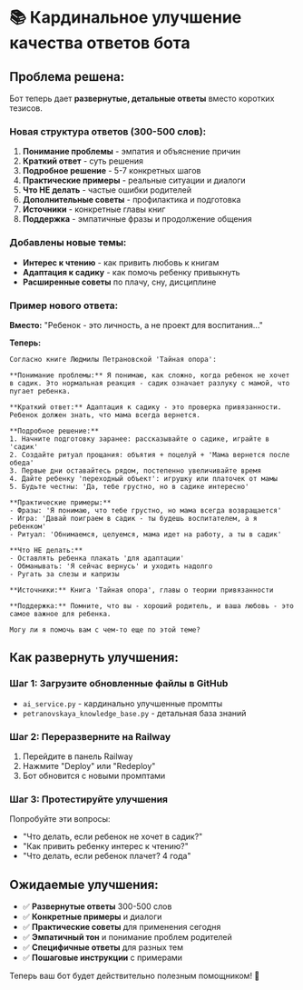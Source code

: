 # 📚 Кардинальное улучшение качества ответов бота

## **Проблема решена:**

Бот теперь дает **развернутые, детальные ответы** вместо коротких тезисов.

### **Новая структура ответов (300-500 слов):**

1. **Понимание проблемы** - эмпатия и объяснение причин
2. **Краткий ответ** - суть решения
3. **Подробное решение** - 5-7 конкретных шагов
4. **Практические примеры** - реальные ситуации и диалоги
5. **Что НЕ делать** - частые ошибки родителей
6. **Дополнительные советы** - профилактика и подготовка
7. **Источники** - конкретные главы книг
8. **Поддержка** - эмпатичные фразы и продолжение общения

### **Добавлены новые темы:**

- **Интерес к чтению** - как привить любовь к книгам
- **Адаптация к садику** - как помочь ребенку привыкнуть
- **Расширенные советы** по плачу, сну, дисциплине

### **Пример нового ответа:**

**Вместо:** "Ребенок - это личность, а не проект для воспитания..."

**Теперь:**
```
Согласно книге Людмилы Петрановской 'Тайная опора':

**Понимание проблемы:** Я понимаю, как сложно, когда ребенок не хочет в садик. Это нормальная реакция - садик означает разлуку с мамой, что пугает ребенка.

**Краткий ответ:** Адаптация к садику - это проверка привязанности. Ребенок должен знать, что мама всегда вернется.

**Подробное решение:**
1. Начните подготовку заранее: рассказывайте о садике, играйте в 'садик'
2. Создайте ритуал прощания: объятия + поцелуй + 'Мама вернется после обеда'
3. Первые дни оставайтесь рядом, постепенно увеличивайте время
4. Дайте ребенку 'переходный объект': игрушку или платочек от мамы
5. Будьте честны: 'Да, тебе грустно, но в садике интересно'

**Практические примеры:**
- Фразы: 'Я понимаю, что тебе грустно, но мама всегда возвращается'
- Игра: 'Давай поиграем в садик - ты будешь воспитателем, а я ребенком'
- Ритуал: 'Обнимаемся, целуемся, мама идет на работу, а ты в садик'

**Что НЕ делать:**
- Оставлять ребенка плакать 'для адаптации'
- Обманывать: 'Я сейчас вернусь' и уходить надолго
- Ругать за слезы и капризы

**Источники:** Книга 'Тайная опора', главы о теории привязанности

**Поддержка:** Помните, что вы - хороший родитель, и ваша любовь - это самое важное для ребенка.

Могу ли я помочь вам с чем-то еще по этой теме?
```

## **Как развернуть улучшения:**

### **Шаг 1: Загрузите обновленные файлы в GitHub**
- `ai_service.py` - кардинально улучшенные промпты
- `petranovskaya_knowledge_base.py` - детальная база знаний

### **Шаг 2: Переразверните на Railway**
1. Перейдите в панель Railway
2. Нажмите "Deploy" или "Redeploy"
3. Бот обновится с новыми промптами

### **Шаг 3: Протестируйте улучшения**
Попробуйте эти вопросы:
- "Что делать, если ребенок не хочет в садик?"
- "Как привить ребенку интерес к чтению?"
- "Что делать, если ребенок плачет? 4 года"

## **Ожидаемые улучшения:**

- ✅ **Развернутые ответы** 300-500 слов
- ✅ **Конкретные примеры** и диалоги
- ✅ **Практические советы** для применения сегодня
- ✅ **Эмпатичный тон** и понимание проблем родителей
- ✅ **Специфичные ответы** для разных тем
- ✅ **Пошаговые инструкции** с примерами

Теперь ваш бот будет действительно полезным помощником! 🎉
